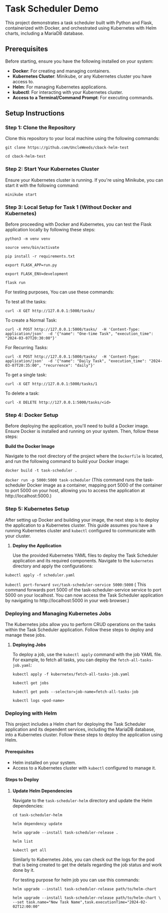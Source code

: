 # Task Scheduler Demo

This project demonstrates a task scheduler built with Python and Flask, containerized with Docker, and orchestrated using Kubernetes with Helm charts, including a MariaDB database.

## Prerequisites

Before starting, ensure you have the following installed on your system:
- **Docker**: For creating and managing containers.
- **Kubernetes Cluster**: Minikube, or any Kubernetes cluster you have access to.
- **Helm**: For managing Kubernetes applications.
- **kubectl**: For interacting with your Kubernetes cluster.
- **Access to a Terminal/Command Prompt**: For executing commands.

## Setup Instructions

### Step 1: Clone the Repository

Clone this repository to your local machine using the following commands:

`git clone https://github.com/UncleWeeds/cback-helm-test`

`cd cback-helm-test` 

### Step 2: Start Your Kubernetes Cluster

Ensure your Kubernetes cluster is running. If you're using Minikube, you can start it with the following command:

`minikube start`

### Step 3: Local Setup for Task 1 (Without Docker and Kubernetes)

Before proceeding with Docker and Kubernetes, you can test the Flask application locally by following these steps:

`python3 -m venv venv`

`source venv/bin/activate`

`pip install -r requirements.txt`

`export FLASK_APP=run.py`

`export FLASK_ENV=development`

`flask run`

For testing purposes, You can use these commands:

To test all the tasks:

`curl -X GET http://127.0.0.1:5000/tasks/`

To create a Normal Task:

`curl -X POST http://127.0.0.1:5000/tasks/ 
-H 'Content-Type: application/json' 
-d '{"name": "One-time Task", "execution_time": "2024-03-07T20:30:00"}'`

For Recurring Tasks: 

`curl -X POST http://127.0.0.1:5000/tasks/ 
-H 'Content-Type: application/json' 
-d '{"name": "Daily Task", "execution_time": "2024-03-07T20:35:00", "recurrence": "daily"}'`

To get a single task: 

`curl -X GET http://127.0.0.1:5000/tasks/1`

To delete a task: 

`curl -X DELETE http://127.0.0.1:5000/tasks/<id>`


### Step 4: Docker Setup

Before deploying the application, you'll need to build a Docker image. Ensure Docker is installed and running on your system. Then, follow these steps:

**Build the Docker Image**

   Navigate to the root directory of the project where the `Dockerfile` is located, and run the following command to build your Docker image:

   `docker build -t task-scheduler .`

   `docker run -p 5000:5000 task-scheduler` (This command runs the task-scheduler Docker image as a container, mapping port 5000 of the container to port 5000 on your host, allowing you to access the application at http://localhost:5000.)

### Step 5: Kubernetes Setup

After setting up Docker and building your image, the next step is to deploy the application to a Kubernetes cluster. This guide assumes you have a running Kubernetes cluster and `kubectl` configured to communicate with your cluster.

1. **Deploy the Application**

   Use the provided Kubernetes YAML files to deploy the Task Scheduler application and its required components. Navigate to the `kubernetes` directory and apply the configurations:

  `kubectl apply -f scheduler.yaml`

  `kubectl port-forward svc/task-scheduler-service 5000:5000` ( This command forwards port 5000 of the task-scheduler-service service to port 5000 on your localhost. You can now access the Task Scheduler application by navigating to http://localhost:5000 in your web browser.)

   ### Deploying and Managing Kubernetes Jobs

The Kubernetes jobs allow you to perform CRUD operations on the tasks within the Task Scheduler application. Follow these steps to deploy and manage these jobs.

1. **Deploying Jobs**

   To deploy a job, use the `kubectl apply` command with the job YAML file. For example, to fetch all tasks, you can deploy the `fetch-all-tasks-job.yaml`:

   `kubectl apply -f kubernetes/fetch-all-tasks-job.yaml`

   `kubectl get jobs`

   `kubectl get pods --selector=job-name=fetch-all-tasks-job`

   `kubectl logs <pod-name>`

### Deploying with Helm

This project includes a Helm chart for deploying the Task Scheduler application and its dependent services, including the MariaDB database, into a Kubernetes cluster. Follow these steps to deploy the application using Helm.

#### Prerequisites

- Helm installed on your system.
- Access to a Kubernetes cluster with `kubectl` configured to manage it.

#### Steps to Deploy

1. **Update Helm Dependencies**

   Navigate to the `task-scheduler-helm` directory and update the Helm dependencies:

   `cd task-scheduler-helm`
   
   `helm dependency update`

   `helm upgrade --install task-scheduler-release .`

   `helm list`

   `kubectl get all`

   Similarly to Kubernetes Jobs, you can check out the logs for the pod that is being created to get the details regarding the job status and work done by it.

   For testing purpose for helm job you can use this commands:

    `helm upgrade --install task-scheduler-release path/to/helm-chart`

   `helm upgrade --install task-scheduler-release path/to/helm-chart \
  --set task.name="New Task Name",task.executionTime="2024-02-02T12:00:00"`

   

  
